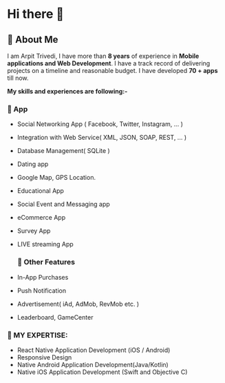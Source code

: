 # Hi there 👋

## 🚀 About Me
<p>
   I am  Arpit Trivedi, I have more than <b>8 years</b> of experience in <b>Mobile applications and Web Development</b>. I have a track record of delivering projects on a timeline and reasonable budget. I have developed <b> 70 + apps </b> till now.


  <b>My skills and experiences are following:-</b>

  ### 🚀 App
  
  - Social Networking App ( Facebook, Twitter, Instagram, ... )
- Integration with Web Service( XML, JSON, SOAP, REST, ... )
- Database Management( SQLite )
- Dating app
- Google Map, GPS Location.
- Educational App
- Social Event and Messaging app
- eCommerce App
- Survey App
- LIVE streaming App
  
  ### 🚀 Other Features
- In-App Purchases
- Push Notification
- Advertisement( iAd, AdMob, RevMob etc. )
- Leaderboard, GameCenter

### 🚀 MY EXPERTISE:
- React Native Application Development (iOS / Android)
- Responsive Design
- Native Android Application Development(Java/Kotlin)
- Native iOS Application Development (Swift and Objective C)

  
<!-- - 🔭 I’m currently working on ...
- 🌱 I’m currently learning ...
- 👯 I’m looking to collaborate on ...
- 🤔 I’m looking for help with ...
- 💬 Ask me about ...
- 📫 How to reach me: ...
- 😄 Pronouns: ...
- ⚡ Fun fact: ... -->

